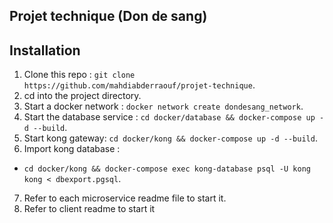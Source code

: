 ## Projet technique (Don de sang)

## Installation
1. Clone this repo : ``git clone https://github.com/mahdiabderraouf/projet-technique``.
2. cd into the project directory.
2. Start a docker network : ``docker network create dondesang_network``.
3. Start the database service : ``cd docker/database && docker-compose up -d --build``.
4. Start kong gateway: ``cd docker/kong && docker-compose up -d --build``.
5. Import kong database : 
  - ``cd docker/kong && docker-compose exec kong-database psql -U kong kong < dbexport.pgsql``.
7. Refer to each microservice readme file to start it.
8. Refer to client readme to start it

